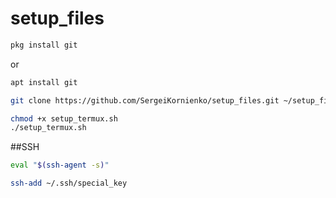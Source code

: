 # setup_files
```bash
pkg install git
```
or
```bash
apt install git
```
```bash
git clone https://github.com/SergeiKornienko/setup_files.git ~/setup_files
```

```bash
chmod +x setup_termux.sh
./setup_termux.sh
```

##SSH
```bash
eval "$(ssh-agent -s)"
```
```bash
ssh-add ~/.ssh/special_key
```

